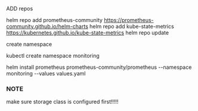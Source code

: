 ADD repos

helm repo add prometheus-community https://prometheus-community.github.io/helm-charts
helm repo add kube-state-metrics https://kubernetes.github.io/kube-state-metrics
helm repo update

create namespace

kubectl create namespace monitoring

helm install prometheus prometheus-community/prometheus --namespace monitoring --values values.yaml

### NOTE

make sure storage class is configured first!!!!!
